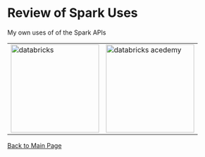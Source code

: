 # Review of Spark Uses
My own uses of of the Spark APIs

<table>
    <tr>
        <td>
            <img src="https://databricks.com/wp-content/themes/databricks/assets/images/header_logo_2x.png" alt="databricks" width="200">
        </td>
        <td>
            <img src="https://databricks.com/wp-content/uploads/2018/03/db-academy-rgb-1200px.png" alt="databricks acedemy" width="200"/>
        </td>
    </tr>
</table>

[Back to Main Page](../../../README.md)

